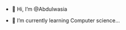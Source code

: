 - 👋 Hi, I’m @Abdulwasia

- 🌱 I’m currently learning Computer science...


<!---
Abdulwasia/Abdulwasia is a ✨ special ✨ repository because its `README.md` (this file) appears on your GitHub profile.
You can click the Preview link to take a look at your changes.
--->
